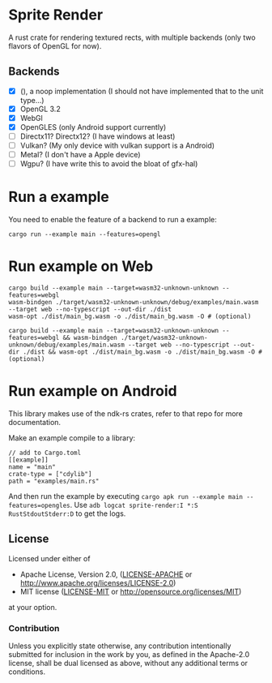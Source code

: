 # Sprite Render

A rust crate for rendering textured rects, with multiple backends (only two flavors of OpenGL for now).

## Backends
- [x] (), a noop implementation (I should not have implemented that to the unit type...)
- [x] OpenGL 3.2
- [x] WebGl
- [x] OpenGLES (only Android support currently)
- [ ] Directx11? Directx12? (I have windows at least)
- [ ] Vulkan? (My only device with vulkan support is a Android)
- [ ] Metal? (I don't have a Apple device)
- [ ] Wgpu? (I have write this to avoid the bloat of gfx-hal)

# Run a example

You need to enable the feature of a backend to run a example:

 ```shell
 cargo run --example main --features=opengl
 ```

# Run example on Web

```shell
cargo build --example main --target=wasm32-unknown-unknown --features=webgl
wasm-bindgen ./target/wasm32-unknown-unknown/debug/examples/main.wasm --target web --no-typescript --out-dir ./dist
wasm-opt ./dist/main_bg.wasm -o ./dist/main_bg.wasm -O # (optional)

cargo build --example main --target=wasm32-unknown-unknown --features=webgl && wasm-bindgen ./target/wasm32-unknown-unknown/debug/examples/main.wasm --target web --no-typescript --out-dir ./dist && wasm-opt ./dist/main_bg.wasm -o ./dist/main_bg.wasm -O # (optional)
```

# Run example on Android

This library makes use of the ndk-rs crates, refer to that repo for more documentation.

Make an example compile to a library:

```
// add to Cargo.toml
[[example]]
name = "main"
crate-type = ["cdylib"]
path = "examples/main.rs"
``` 

And then run the example by executing `cargo apk run --example main --features=opengles`. Use `adb logcat sprite-render:I *:S RustStdoutStderr:D` to get the logs.


## License

Licensed under either of

 * Apache License, Version 2.0, ([LICENSE-APACHE](LICENSE-APACHE) or
   http://www.apache.org/licenses/LICENSE-2.0)
 * MIT license ([LICENSE-MIT](LICENSE-MIT) or
   http://opensource.org/licenses/MIT)

at your option.

### Contribution

Unless you explicitly state otherwise, any contribution intentionally submitted
for inclusion in the work by you, as defined in the Apache-2.0 license, shall be
dual licensed as above, without any additional terms or conditions.
